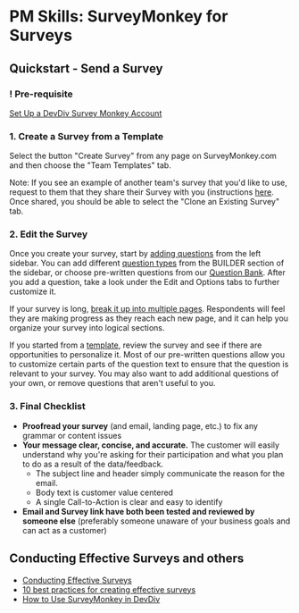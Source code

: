 # PM Skills: SurveyMonkey for Surveys

## Quickstart - Send a Survey

### ! Pre-requisite  
[Set Up a DevDiv Survey Monkey Account](https://dev.azure.com/devdiv/DevDiv/_wiki/wikis/DevDiv.wiki/2094/Create-SurveyMonkey-Account)

### 1. Create a Survey from a Template

Select the button "Create Survey" from any page on SurveyMonkey.com and then choose the "Team Templates" tab. 

Note: If you see an example of another team's survey that you'd like to use, request to them that they share their Survey with you (instructions [here](https://help.surveymonkey.com/articles/en_US/kb/Sharing-Surveys#Share). Once shared, you should be able to select the "Clone an Existing Survey" tab. 

### 2. Edit the Survey

Once you create your survey, start by [adding questions](https://help.surveymonkey.com/articles/en_US/kb/Editing-Questions) from the left sidebar. You can add different [question types](https://help.surveymonkey.com/articles/en_US/kb/Available-question-types-and-formatting-options) from the BUILDER section of the sidebar, or choose pre-written questions from our [Question Bank](https://help.surveymonkey.com/articles/en_US/kb/What-is-Question-Bank). After you add a question, take a look under the Edit and Options tabs to further customize it.

If your survey is long, [break it up into multiple pages](https://help.surveymonkey.com/articles/en_US/kb/Adding-and-Managing-Pages). Respondents will feel they are making progress as they reach each new page, and it can help you organize your survey into logical sections.

If you started from a [template](https://help.surveymonkey.com/articles/en_US/kb/How-to-create-a-survey?bc=Creating_Surveys), review the survey and see if there are opportunities to personalize it. Most of our pre-written questions allow you to customize certain parts of the question text to ensure that the question is relevant to your survey. You may also want to add additional questions of your own, or remove questions that aren't useful to you.

### 3. Final Checklist

- **Proofread your survey** (and email, landing page, etc.) to fix any grammar or content issues
- **Your message clear, concise, and accurate.** The customer will easily understand why you're asking for their participation and what you plan to do as a result of the data/feedback.
  - The subject line and header simply communicate the reason for the email.
  - Body text is customer value centered
  - A single Call-to-Action is clear and easy to identify
- **Email and Survey link have both been tested and reviewed by someone else** (preferably someone unaware of your business goals and can act as a customer)


## Conducting Effective Surveys and others
- [Conducting Effective Surveys](https://app.pluralsight.com/guides/conducting-effective-surveys)
- [10 best practices for creating effective surveys](https://www.surveymonkey.com/mp/survey-guidelines/)
- [How to Use SurveyMonkey in DevDiv](https://aka.ms/devdiv-surveymonkey)